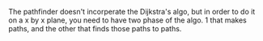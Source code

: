 The pathfinder doesn't incorperate the Dijkstra's algo, but in order to do it on a x by x plane, you need to have two phase of the algo. 1 that makes paths, and the other that finds those paths to paths.
